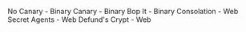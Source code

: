 No Canary - Binary
Canary - Binary
Bop It - Binary
Consolation - Web
Secret Agents - Web 
Defund's Crypt - Web
